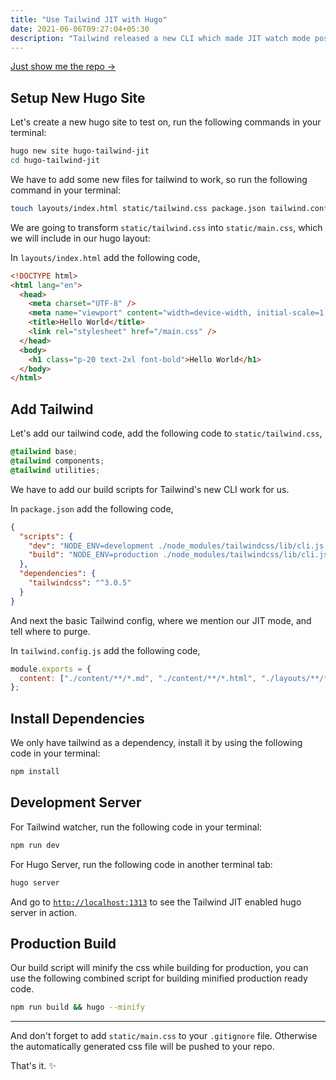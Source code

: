 ```yaml
---
title: "Use Tailwind JIT with Hugo"
date: 2021-06-06T09:27:04+05:30
description: "Tailwind released a new CLI which made JIT watch mode possible. We can use it to integrate JIT into a Hugo site. Let's see how to do that."
---
```


[Just show me the repo &rarr;](https://github.com/praveenjuge/hugo-tailwind-jit)

## Setup New Hugo Site

Let's create a new hugo site to test on, run the following commands in your terminal:

```sh
hugo new site hugo-tailwind-jit
cd hugo-tailwind-jit
```

We have to add some new files for tailwind to work, so run the following command in your terminal:

```sh
touch layouts/index.html static/tailwind.css package.json tailwind.config.js
```

We are going to transform `static/tailwind.css` into `static/main.css`, which we will include in our hugo layout:

In `layouts/index.html` add the following code,

```html
<!DOCTYPE html>
<html lang="en">
  <head>
    <meta charset="UTF-8" />
    <meta name="viewport" content="width=device-width, initial-scale=1.0" />
    <title>Hello World</title>
    <link rel="stylesheet" href="/main.css" />
  </head>
  <body>
    <h1 class="p-20 text-2xl font-bold">Hello World</h1>
  </body>
</html>
```

## Add Tailwind

Let's add our tailwind code, add the following code to `static/tailwind.css`,

```css
@tailwind base;
@tailwind components;
@tailwind utilities;
```

We have to add our build scripts for Tailwind's new CLI work for us.

In `package.json` add the following code,

```json
{
  "scripts": {
    "dev": "NODE_ENV=development ./node_modules/tailwindcss/lib/cli.js -i ./static/tailwind.css -o ./static/main.css -w",
    "build": "NODE_ENV=production ./node_modules/tailwindcss/lib/cli.js -i ./static/tailwind.css -o ./static/main.css --minify"
  },
  "dependencies": {
    "tailwindcss": "^3.0.5"
  }
}
```

And next the basic Tailwind config, where we mention our JIT mode, and tell where to purge.

In `tailwind.config.js` add the following code,

```js
module.exports = {
  content: ["./content/**/*.md", "./content/**/*.html", "./layouts/**/*.html"],
};
```

## Install Dependencies

We only have tailwind as a dependency, install it by using the following code in your terminal:

```sh
npm install
```

## Development Server

For Tailwind watcher, run the following code in your terminal:

```sh
npm run dev
```

For Hugo Server, run the following code in another terminal tab:

```sh
hugo server
```

And go to [`http://localhost:1313`](http://localhost:1313) to see the Tailwind JIT enabled hugo server in action.

## Production Build

Our build script will minify the css while building for production, you can use the following combined script for building minified production ready code.

```sh
npm run build && hugo --minify
```

---

And don't forget to add `static/main.css` to your `.gitignore` file. Otherwise the automatically generated css file will be pushed to your repo.

That's it. ✨

